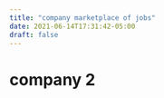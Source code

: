 ```yaml
---
title: "company marketplace of jobs"
date: 2021-06-14T17:31:42-05:00
draft: false
---
```

# company 2